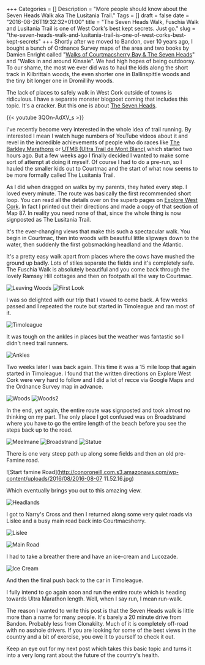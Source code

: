 +++
Categories = []
Description = "More people should know about the Seven Heads Walk aka The Lusitania Trail."
Tags = []
draft = false
date = "2016-08-26T19:32:32+01:00"
title = "The Seven Heads Walk, Fuschia Walk and Lusitania Trail is one of West Cork's best kept secrets. Just go."
slug = "the-seven-heads-walk-and-lusitania-trail-is-one-of-west-corks-best-kept-secrets"
+++
Shortly after we moved to Bandon, over 10 years ago, I bought a bunch of Ordnance Survey maps of the area and two books by Damien Enright called "[Walks of Courtmacsherry Bay & The Seven Heads](https://www.amazon.co.uk/Walks-Courtmacsherry-Seven-Damien-Enright/dp/1902631005)" and "Walks in and around Kinsale". We had high hopes of being outdoorsy. To our shame, the most we ever did was to haul the kids along the short track in Kilbrittain woods, the even shorter one in Ballinspittle woods and the tiny bit longer one in Dromillihy woods.

The lack of places to safely walk in West Cork outside of towns is ridiculous. I have a separate monster blogpost coming that includes this topic. It's a cracker. But this one is about [The Seven Heads](http://www.sevenheadspeninsula.ie/).

{{< youtube 3QOn-AdXV_s >}}

I've recently become very interested in the whole idea of trail running. By interested I mean I watch huge numbers of YouTube videos about it and revel in the incredible achievements of people who do races like [The Barkley Marathons](http://barkleymovie.com/) or [UTMB (Ultra Trail de Mont Blanc)](http://utmbmontblanc.com/en/) which started two hours ago. But a few weeks ago I finally decided I wanted to make some sort of attempt at doing it myself. Of course I had to do a pre-run, so I hauled the smaller kids out to Courtmac and the start of what now seems to be more formally called The Lusitania Trail.

As I did when dragged on walks by my parents, they hated every step. I loved every minute. The route was basically the first recommended short loop. You can read all the details over on the superb pages on [Explore West Cork](http://explorewestcork.ie/walking/seven-heads-walk/). In fact I printed out their directions and made a copy of that section of Map 87. In reality you need none of that, since the whole thing is now signposted as The Lusitania Trail.

It's the ever-changing views that make this such a spectacular walk. You begin in Courtmac, then into woods with beautiful little slipways down to the water, then suddenly the first gobsmacking headland and the Atlantic.

It's a pretty easy walk apart from places where the cows have mushed the ground up badly. Lots of stiles separate the fields and it's completely safe. The Fuschia Walk is absolutely beautiful and you come back through the lovely Ramsey Hill cottages and then on footpath all the way to Courtmac.

![Leaving Woods](http://conoroneill.com.s3.amazonaws.com/wp-content/uploads/2016/08/2016-08-07%2010.54.36.jpg)
![First Look](http://conoroneill.com.s3.amazonaws.com/wp-content/uploads/2016/08/2016-08-07%2010.54.50.jpg)

I was so delighted with our trip that I vowed to come back. A few weeks passed and I repeated the route but started in Timoleague and ran most of it.

![Timoleague](http://conoroneill.com.s3.amazonaws.com/wp-content/uploads/2016/08/2016-08-07%2010.04.42.jpg)

It was tough on the ankles in places but the weather was fantastic so I didn't need trail runners.

![Ankles](http://conoroneill.com.s3.amazonaws.com/wp-content/uploads/2016/08/2016-08-07%2010.54.54.jpg)

Two weeks later I was back again. This time it was a 15 mile loop that again started in Timoleague. I found that the written directions on Explore West Cork were very hard to follow and I did a lot of recce via Google Maps and the Ordnance Survey map in advance.

![Woods](http://conoroneill.com.s3.amazonaws.com/wp-content/uploads/2016/08/2016-08-07%2011.06.28.jpg)
![Woods2](http://conoroneill.com.s3.amazonaws.com/wp-content/uploads/2016/08/2016-08-07%2011.06.54.jpg)

In the end, yet again, the entire route was signposted and took almost no thinking on my part. The only place I got confused was on Broadstrand where you have to go the entire length of the beach before you see the steps back up to the road.

![Meelmane](http://conoroneill.com.s3.amazonaws.com/wp-content/uploads/2016/08/2016-08-07%2011.27.55.jpg)
![Broadstrand](http://conoroneill.com.s3.amazonaws.com/wp-content/uploads/2016/08/2016-08-07%2011.31.20.jpg)
![Statue](http://conoroneill.com.s3.amazonaws.com/wp-content/uploads/2016/08/2016-08-07%2011.43.00.jpg)

There is one very steep path up along some fields and then an old pre-Famine road.

![Start famine Road](http://conoroneill.com.s3.amazonaws.com/wp-content/uploads/2016/08/2016-08-07 11.52.16.jpg)

Which eventually brings you out to this amazing view.

![Headlands](http://conoroneill.com.s3.amazonaws.com/wp-content/uploads/2016/08/2016-08-07%2012.09.01.jpg)


I got to Narry's Cross and then I returned along some very quiet roads via Lislee and a busy main road back into Courtmacsherry.

![Lislee](http://conoroneill.com.s3.amazonaws.com/wp-content/uploads/2016/08/2016-08-07%2012.42.17.jpg)


![Main Road](http://conoroneill.com.s3.amazonaws.com/wp-content/uploads/2016/08/2016-08-07%2012.52.43.jpg)


I had to take a breather there and have an ice-cream and Lucozade.

![Ice Cream](http://conoroneill.com.s3.amazonaws.com/wp-content/uploads/2016/08/2016-08-07%2013.13.27.jpg)

And then the final push back to the car in Timoleague.

I fully intend to go again soon and run the entire route which is heading towards Ultra Marathon length. Well, when I say run, I mean run-walk.

The reason I wanted to write this post is that the Seven Heads walk is little more than a name for many people. It's barely a 20 minute drive from Bandon. Probably less from Clonakilty. Much of it is completely off-road with no asshole drivers. If you are looking for some of the best views in the country and a bit of exercise, you owe it to yourself to check it out.

Keep an eye out for my next post which takes this basic topic and turns it into a very long rant about the future of the country's health.
